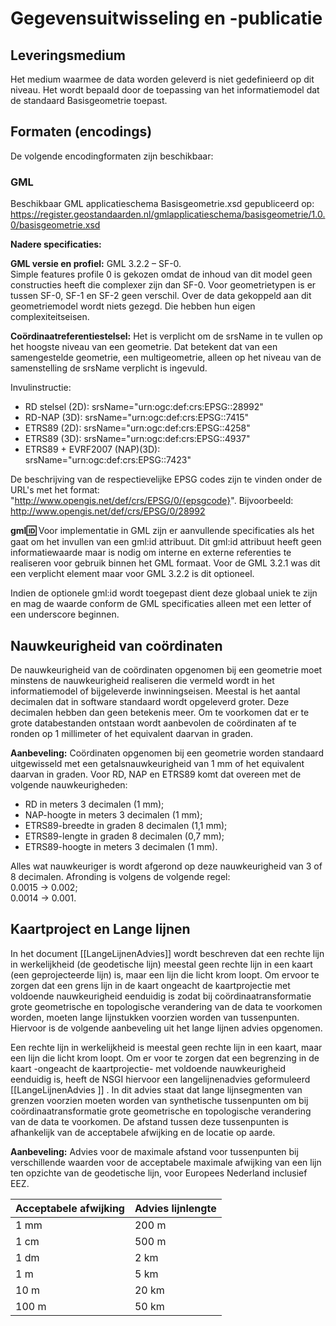 # Gegevensuitwisseling en -publicatie

## Leveringsmedium

Het medium waarmee de data worden geleverd is niet gedefinieerd op dit niveau.
Het wordt bepaald door de toepassing van het informatiemodel dat de
standaard Basisgeometrie toepast.

## Formaten (encodings)

De volgende encodingformaten zijn beschikbaar:

### GML

Beschikbaar <a>GML</a> applicatieschema Basisgeometrie.xsd gepubliceerd op:
https://register.geostandaarden.nl/gmlapplicatieschema/basisgeometrie/1.0.0/basisgeometrie.xsd

**Nadere specificaties:**

**GML versie en profiel:** GML 3.2.2 – SF-0.  
Simple features profile 0 is gekozen omdat de inhoud van dit model geen
constructies heeft die complexer zijn dan SF-0. Voor geometrietypen is er tussen
SF-0, SF-1 en SF-2 geen verschil. Over de data gekoppeld aan dit geometriemodel
wordt niets gezegd. Die hebben hun eigen complexiteitseisen.

**Coördinaatreferentiestelsel:** Het is verplicht om de srsName in te vullen op
het hoogste niveau van een geometrie. Dat betekent dat van een samengestelde
geometrie, een multigeometrie, alleen op het niveau van de samenstelling de
srsName verplicht is ingevuld.

Invulinstructie:

- RD stelsel (2D): srsName="urn:ogc:def:crs:EPSG::28992"
- RD-NAP (3D): srsName="urn:ogc:def:crs:EPSG::7415"
- ETRS89 (2D): srsName="urn:ogc:def:crs:EPSG::4258"
- ETRS89 (3D): srsName="urn:ogc:def:crs:EPSG::4937"
- ETRS89 + EVRF2007 (NAP)(3D): srsName="urn:ogc:def:crs:EPSG::7423"

De beschrijving van de respectievelijke EPSG codes zijn te vinden onder de URL's
met het format: "http://www.opengis.net/def/crs/EPSG/0/{epsgcode}".
Bijvoorbeeld: http://www.opengis.net/def/crs/EPSG/0/28992

**gml:id:** Voor implementatie in GML zijn er aanvullende specificaties als het
gaat om het invullen van een gml:id attribuut. Dit gml:id attribuut heeft geen
informatiewaarde maar is nodig om interne en externe referenties te realiseren
voor gebruik binnen het GML formaat. Voor de GML 3.2.1 was dit een verplicht
element maar voor GML 3.2.2 is dit optioneel.

Indien de optionele gml:id wordt toegepast dient deze globaal uniek te zijn en
mag de waarde conform de GML specificaties alleen met een letter of een
underscore beginnen.

## Nauwkeurigheid van coördinaten

De nauwkeurigheid van de coördinaten opgenomen bij een geometrie moet minstens
de nauwkeurigheid realiseren die vermeld wordt in het informatiemodel of
bijgeleverde inwinningseisen. Meestal is het aantal decimalen dat in software
standaard wordt opgeleverd groter. Deze decimalen hebben dan geen betekenis
meer. Om te voorkomen dat er te grote databestanden ontstaan wordt aanbevolen de
coördinaten af te ronden op 1 millimeter of het equivalent daarvan in graden.

**Aanbeveling:** Coördinaten opgenomen bij een geometrie worden standaard uitgewisseld met een
getalsnauwkeurigheid van 1 mm of het equivalent daarvan in graden. Voor RD, NAP
en ETRS89 komt dat overeen met de volgende nauwkeurigheden:

- RD in meters 3 decimalen (1 mm);  
- NAP-hoogte in meters 3 decimalen (1 mm);  
- ETRS89-breedte in graden 8 decimalen (1,1 mm);  
- ETRS89-lengte in graden 8 decimalen (0,7 mm);  
- ETRS89-hoogte in meters 3 decimalen (1 mm).

Alles wat nauwkeuriger is wordt afgerond op deze nauwkeurigheid van 3 of 8
decimalen. Afronding is volgens de volgende regel:  
0.0015 &rarr; 0.002;  
0.0014 &rarr; 0.001.

## Kaartproject en Lange lijnen

In het document [[LangeLijnenAdvies]] wordt beschreven dat een rechte lijn in werkelijkheid (de geodetische lijn) meestal geen rechte lijn in een kaart (een geprojecteerde lijn) is, maar een lijn die licht krom loopt. Om ervoor te zorgen dat een grens lijn in de kaart ongeacht de kaartprojectie met voldoende nauwkeurigheid eenduidig is zodat bij coördinaatransformatie grote geometrische en topologische verandering van de data te voorkomen worden, moeten lange lijnstukken voorzien worden van tussenpunten. Hiervoor is de volgende aanbeveling uit het lange lijnen advies opgenomen.

Een rechte lijn in werkelijkheid is meestal geen rechte lijn in een kaart, maar een lijn die licht krom loopt. Om er voor te zorgen dat een begrenzing in de kaart -ongeacht de kaartprojectie- met voldoende nauwkeurigheid eenduidig is, heeft de NSGI hiervoor een langelijnenadvies geformuleerd [[LangeLijnenAdvies
]] . In dit advies staat dat lange lijnsegmenten van grenzen voorzien moeten worden van synthetische tussenpunten om bij coördinaatransformatie grote geometrische en topologische verandering van de data te voorkomen. De afstand tussen deze tussenpunten is afhankelijk van de acceptabele afwijking en de locatie op aarde.

**Aanbeveling:** Advies voor de maximale afstand voor tussenpunten bij verschillende waarden voor de acceptabele maximale afwijking van een lijn ten opzichte van de geodetische lijn, voor Europees Nederland inclusief EEZ.

| Acceptabele afwijking | Advies lijnlengte |
| --------------------- | ----------------- |
| 1 mm                  | 200 m             |
| 1 cm                  | 500 m             |
| 1 dm                  | 2 km              |
| 1 m                   | 5 km              |
| 10 m                  | 20 km             |
| 100 m                 | 50 km             |
